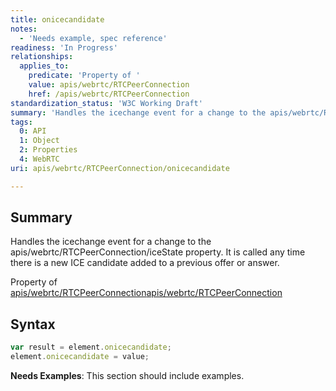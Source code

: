 ```yaml
---
title: onicecandidate
notes:
  - 'Needs example, spec reference'
readiness: 'In Progress'
relationships:
  applies_to:
    predicate: 'Property of '
    value: apis/webrtc/RTCPeerConnection
    href: /apis/webrtc/RTCPeerConnection
standardization_status: 'W3C Working Draft'
summary: 'Handles the icechange event for a change to the apis/webrtc/RTCPeerConnection/iceState property. It is called any time there is a new ICE candidate added to a previous offer or answer.'
tags:
  0: API
  1: Object
  2: Properties
  4: WebRTC
uri: apis/webrtc/RTCPeerConnection/onicecandidate

---
```

## Summary

Handles the icechange event for a change to the apis/webrtc/RTCPeerConnection/iceState property. It is called any time there is a new ICE candidate added to a previous offer or answer.

Property of [apis/webrtc/RTCPeerConnection](/apis/webrtc/RTCPeerConnection)[apis/webrtc/RTCPeerConnection](/apis/webrtc/RTCPeerConnection)

## Syntax

``` js
var result = element.onicecandidate;
element.onicecandidate = value;
```

**Needs Examples**: This section should include examples.

